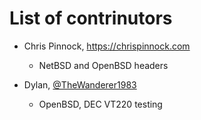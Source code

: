 # List of contrinutors

- Chris Pinnock, https://chrispinnock.com
  - NetBSD and OpenBSD headers

- Dylan, [@TheWanderer1983](https://github.com/TheWanderer1983)
  - OpenBSD, DEC VT220 testing

